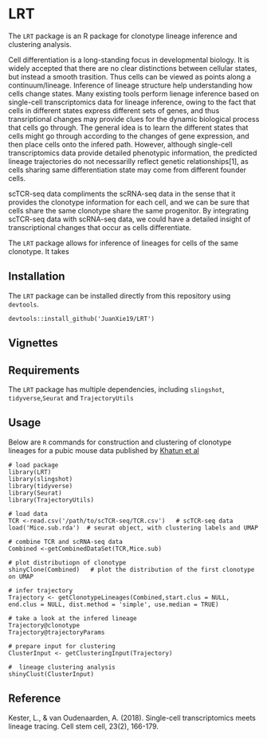 # LRT
The `LRT` package is an R package for clonotype lineage inference and clustering analysis. 

Cell differentiation is a long-standing focus in developmental biology. It is widely accepted that there are no clear distinctions between cellular states, but instead a smooth trasition. Thus cells can be viewed as points along a continuum/lineage. Inference of lineage structure help understanding how cells change states. Many existing tools perform lienage inference based on single-cell transcriptomics data for lineage inference, owing to the fact that cells in different states express different sets of genes, and thus transriptional changes may provide clues for the dynamic biological process that cells go through. The general idea is to learn the different states that cells might go through according to the changes of gene expression, and then place cells onto the infered path. However, although single-cell transcriptomics data provide detailed phenotypic information, the predicted lineage trajectories do not necessarilly reflect genetic relationships[1], as cells sharing same differentiation state may come from different founder cells. 

scTCR-seq data compliments the scRNA-seq data in the sense that it provides the clonotype information for each cell, and we can be sure that cells share the same clonotype share the same progenitor. By integrating scTCR-seq data with scRNA-seq data, we could have a detailed insight of transcriptional changes that occur as cells differentiate.

The `LRT` package allows for inference of lineages for cells of the same clonotype. It takes 


## Installation

The `LRT` package can be installed directly from this repository using `devtools`.

```
devtools::install_github('JuanXie19/LRT')
```

## Vignettes

## Requirements

The `LRT` package has multiple dependencies, including `slingshot`, `tidyverse`,`Seurat` and `TrajectoryUtils`

## Usage

Below are `R` commands for construction and clustering of clonotype lineages for a pubic mouse data published by [Khatun et al](https://pubmed.ncbi.nlm.nih.gov/33201171/)

```
# load package
library(LRT)
library(slingshot)
library(tidyverse)
library(Seurat)
library(TrajectoryUtils)

# load data
TCR <-read.csv('/path/to/scTCR-seq/TCR.csv')   # scTCR-seq data
load('Mice.sub.rda')  # seurat object, with clustering labels and UMAP

# combine TCR and scRNA-seq data
Combined <-getCombinedDataSet(TCR,Mice.sub)

# plot distributiopn of clonotype
shinyClone(Combined)   # plot the distribution of the first clonotype on UMAP

# infer trajectory
Trajectory <- getClonotypeLineages(Combined,start.clus = NULL, end.clus = NULL, dist.method = 'simple', use.median = TRUE)

# take a look at the infered lineage
Trajectory@clonotype
Trajectory@trajectoryParams   

# prepare input for clustering
ClusterInput <- getClusteringInput(Trajectory)

#  lineage clustering analysis
shinyClust(ClusterInput)

```


## Reference
Kester, L., & van Oudenaarden, A. (2018). Single-cell transcriptomics meets lineage tracing. Cell stem cell, 23(2), 166-179.
